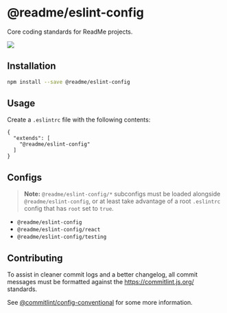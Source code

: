# @readme/eslint-config

Core coding standards for ReadMe projects.

[![](https://d3vv6lp55qjaqc.cloudfront.net/items/1M3C3j0I0s0j3T362344/Untitled-2.png)](https://readme.io)

## Installation

```sh
npm install --save @readme/eslint-config
```

## Usage

Create a `.eslintrc` file with the following contents:

```
{
  "extends": [
    "@readme/eslint-config"
  ]
}
```

## Configs
> **Note:** `@readme/eslint-config/*` subconfigs must be loaded alongside `@readme/eslint-config`, or at least take advantage of a root `.eslintrc` config that has `root` set to `true`.

* `@readme/eslint-config`
* `@readme/eslint-config/react`
* `@readme/eslint-config/testing`

## Contributing
To assist in cleaner commit logs and a better changelog, all commit messages must be formatted against the https://commitlint.js.org/ standards.

See [@commitlint/config-conventional](https://www.npmjs.com/package/@commitlint/config-conventional) for some more information.
